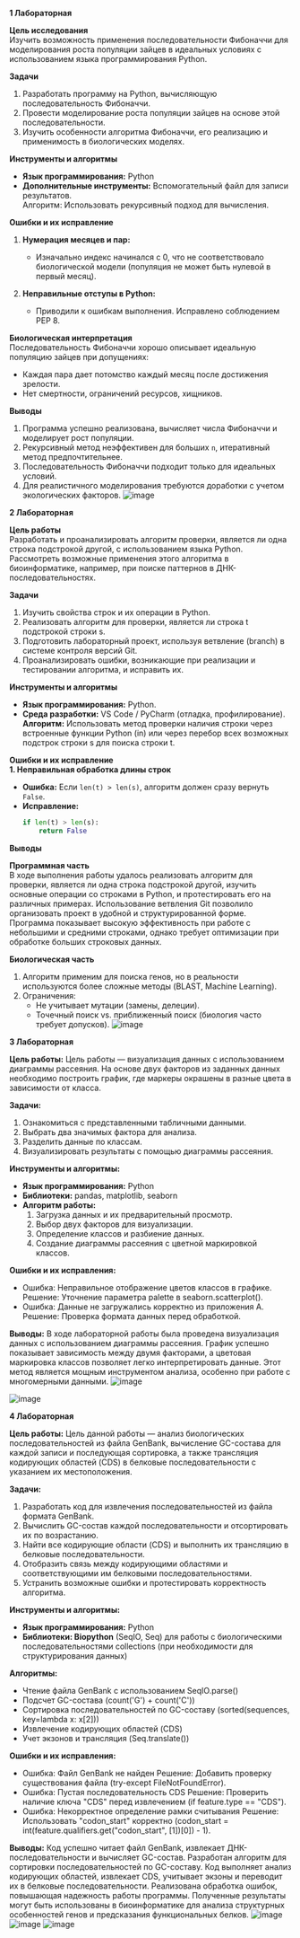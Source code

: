 **1 Лабораторная**

 **Цель исследования**  
Изучить возможность применения последовательности Фибоначчи для моделирования роста популяции зайцев в идеальных условиях с использованием языка программирования Python.  

 **Задачи**  
1. Разработать программу на Python, вычисляющую последовательность Фибоначчи.  
2. Провести моделирование роста популяции зайцев на основе этой последовательности.  
3. Изучить особенности алгоритма Фибоначчи, его реализацию и применимость в биологических моделях.  

**Инструменты и алгоритмы**  
- **Язык программирования:** Python 
- **Дополнительные инструменты:** Вспомогательный файл для записи результатов.  
Алгоритм: Использовать рекурсивный подход для вычисления.

 **Ошибки и их исправление**  
1. **Нумерация месяцев и пар:**  
   - Изначально индекс начинался с 0, что не соответствовало биологической модели (популяция не может быть нулевой в первый месяц).  

2. **Неправильные отступы в Python:**  
   - Приводили к ошибкам выполнения. Исправлено соблюдением PEP 8.  

 **Биологическая интерпретация**  
Последовательность Фибоначчи хорошо описывает идеальную популяцию зайцев при допущениях:  
- Каждая пара дает потомство каждый месяц после достижения зрелости.  
- Нет смертности, ограничений ресурсов, хищников.  

 **Выводы**  
1. Программа успешно реализована, вычисляет числа Фибоначчи и моделирует рост популяции.  
2. Рекурсивный метод неэффективен для больших `n`, итеративный метод предпочтительнее. 
3. Последовательность Фибоначчи подходит только для идеальных условий.  
4. Для реалистичного моделирования требуются доработки с учетом экологических факторов.
   ![image](https://github.com/user-attachments/assets/d7770200-6494-4e2f-b16f-c21c02e7fe50)


**2 Лабораторная**

**Цель работы**  
Разработать и проанализировать алгоритм проверки, является ли одна строка подстрокой другой, с использованием языка Python. Рассмотреть возможные применения этого алгоритма в биоинформатике, например, при поиске паттернов в ДНК-последовательностях.  

 **Задачи**  
1. Изучить свойства строк и их операции в Python.
2. Реализовать алгоритм для проверки, является ли строка t подстрокой строки s.
3. Подготовить лабораторный проект, используя ветвление (branch) в системе контроля версий Git.
4. Проанализировать ошибки, возникающие при реализации и тестировании алгоритма, и исправить их.

 **Инструменты и алгоритмы**  
- **Язык программирования:** Python.
- **Среда разработки:** VS Code / PyCharm (отладка, профилирование).
  **Алгоритм:** Использовать метод проверки наличия строки через встроенные функции Python (in) или через перебор всех возможных подстрок строки s для поиска строки t.

 **Ошибки и их исправление**  
 **1. Неправильная обработка длины строк**  
- **Ошибка:** Если `len(t) > len(s)`, алгоритм должен сразу вернуть `False`.  
- **Исправление:**  
  ```python
  if len(t) > len(s):
      return False
  ```

**Выводы**  

**Программная часть**  
В ходе выполнения работы удалось реализовать алгоритм для проверки, является ли одна строка подстрокой другой, изучить основные операции со строками в Python, и протестировать его на различных примерах. Использование ветвления Git позволило организовать проект в удобной и структурированной форме. Программа показывает высокую эффективность при работе с небольшими и средними строками, однако требует оптимизации при обработке больших строковых данных.

**Биологическая часть**  
1. Алгоритм применим для поиска генов, но в реальности используются более сложные методы (BLAST, Machine Learning).  
2. Ограничения:  
   - Не учитывает мутации (замены, делеции).  
   - Точечный поиск vs. приближенный поиск (биология часто требует допусков).
![image](https://github.com/user-attachments/assets/a9d4b4bb-d013-4e0b-b382-b863e2f00401)

  
  **3 Лабораторная**

  **Цель работы:** 
Цель работы — визуализация данных с использованием диаграммы рассеяния. На основе двух факторов из заданных данных необходимо построить график, где маркеры окрашены в разные цвета в зависимости от класса.  

 **Задачи:**
1. Ознакомиться с представленными табличными данными.
2. Выбрать два значимых фактора для анализа.  
3. Разделить данные по классам.  
4. Визуализировать результаты с помощью диаграммы рассеяния.  

**Инструменты и алгоритмы:** 
- **Язык программирования:** Python  
- **Библиотеки:** pandas, matplotlib, seaborn  
- **Алгоритм работы:** 
  1. Загрузка данных и их предварительный просмотр.  
  2. Выбор двух факторов для визуализации.  
  3. Определение классов и разбиение данных.  
  4. Создание диаграммы рассеяния с цветной маркировкой классов.  

**Ошибки и их исправления:**
- Ошибка: Неправильное отображение цветов классов в графике.  
  Решение: Уточнение параметра palette в seaborn.scatterplot().  
- Ошибка: Данные не загружались корректно из приложения А.  
  Решение: Проверка формата данных перед обработкой.  

 **Выводы:**
В ходе лабораторной работы была проведена визуализация данных с использованием диаграммы рассеяния. График успешно показывает зависимость между двумя факторами, а цветовая маркировка классов позволяет легко интерпретировать данные. Этот метод является мощным инструментом анализа, особенно при работе с многомерными данными.
![image](https://github.com/user-attachments/assets/5d479ba0-3e0d-46fc-9054-ade29b75123e)

![image](https://github.com/user-attachments/assets/4b7b157a-0979-453e-93f0-aa55dd033616)


**4 Лабораторная**

**Цель работы:**
Цель данной работы — анализ биологических последовательностей из файла GenBank, вычисление GC-состава для каждой записи и последующая сортировка, а также трансляция кодирующих областей (CDS) в белковые последовательности с указанием их местоположения.

**Задачи:**
1. Разработать код для извлечения последовательностей из файла формата GenBank.
2. Вычислить GC-состав каждой последовательности и отсортировать их по возрастанию.
3. Найти все кодирующие области (CDS) и выполнить их трансляцию в белковые последовательности.
4. Отобразить связь между кодирующими областями и соответствующими им белковыми последовательностями.
5. Устранить возможные ошибки и протестировать корректность алгоритма.

**Инструменты и алгоритмы:**
- **Язык программирования:** Python
- **Библиотеки: Biopython** (SeqIO, Seq) для работы с биологическими последовательностями collections (при необходимости для структурирования данных)

**Алгоритмы:**
- Чтение файла GenBank с использованием SeqIO.parse()
- Подсчет GC-состава (count('G') + count('C'))
- Сортировка последовательностей по GC-составу (sorted(sequences, key=lambda x: x[2]))
- Извлечение кодирующих областей (CDS)
- Учет экзонов и трансляция (Seq.translate())

**Ошибки и их исправления:**
- Ошибка: Файл GenBank не найден Решение: Добавить проверку существования файла (try-except FileNotFoundError).
- Ошибка: Пустая последовательность CDS Решение: Проверить наличие ключа "CDS" перед извлечением (if feature.type == "CDS").
- Ошибка: Некорректное определение рамки считывания Решение: Использовать "codon_start" корректно (codon_start = int(feature.qualifiers.get("codon_start", [1])[0]) - 1).

**Выводы:**
Код успешно читает файл GenBank, извлекает ДНК-последовательности и вычисляет GC-состав. Разработан алгоритм для сортировки последовательностей по GC-составу. Код выполняет анализ кодирующих областей, извлекает CDS, учитывает экзоны и переводит их в белковые последовательности. Реализована обработка ошибок, повышающая надежность работы программы. Полученные результаты могут быть использованы в биоинформатике для анализа структурных особенностей генов и предсказания функциональных белков.
![image](https://github.com/user-attachments/assets/87915026-bb3a-4f26-9944-13ab7e9881f6)
![image](https://github.com/user-attachments/assets/6ac366d8-1513-4543-97de-d13a68913d73)
![image](https://github.com/user-attachments/assets/a22c9c05-9c8f-4314-9c29-ab0a2fd6182b)

